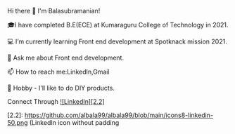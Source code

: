 Hi there 👋 I'm Balasubramanian! 


🎓I have completed B.E(ECE) at Kumaraguru College of Technology in 2021.

💻 I’m currently learning Front end development at Spotknack mission 2021.

💬 Ask me about Front end development.

📫 How to reach me:LinkedIn,Gmail

🌱 Hobby - I'll like to do DIY products.

Connect Through
[![LinkedIn][2.2]][1]

<!-- Icons -->

[2.2]: https://github.com/albala99/albala99/blob/main/icons8-linkedin-50.png (LinkedIn icon without padding

[1]: https://www.linkedin.com/in/bala-alagappan/
